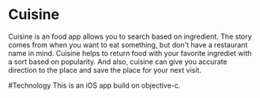 # Cuisine
Cuisine is an food app allows you to search based on ingredient. The story comes from when you want to eat something,
but don't have a restaurant name in mind. Cuisine helps to return food with your favorite ingrediet with a sort based on popularity.
And also, cuisine can give you accurate direction to the place and save the place for your next visit.

#Technology
This is an iOS app build on objective-c.
